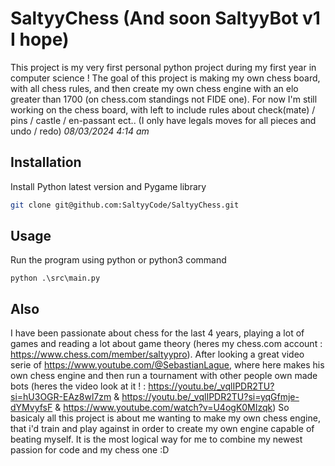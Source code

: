 # SaltyyChess (And soon SaltyyBot v1 I hope)

This project is my very first personal python project during my first year in computer science !
The goal of this project is making my own chess board, with all chess rules, and then create my own chess engine with an elo greater than 1700 (on chess.com standings not FIDE one).
For now I'm still working on the chess board, with left to include rules about check(mate) / pins / castle / en-passant ect.. (I only have legals moves for all pieces and undo / redo) *08/03/2024 4:14 am*


## Installation

Install Python latest version and Pygame library

```bash
git clone git@github.com:SaltyyCode/SaltyyChess.git
```

## Usage
Run the program using python or python3 command 
```
python .\src\main.py  
```

## Also
I have been passionate about chess for the last 4 years, playing a lot of games and reading a lot about game theory (heres my chess.com account : https://www.chess.com/member/saltyypro).
After looking a great video serie of https://www.youtube.com/@SebastianLague, where here makes his own chess engine and then run a tournament with other people own made bots (heres the video look at it ! : https://youtu.be/_vqlIPDR2TU?si=hU3OGR-EAz8wl7zm & https://youtu.be/_vqlIPDR2TU?si=yqGfmje-dYMvyfsF & https://www.youtube.com/watch?v=U4ogK0MIzqk)
So basicaly all this project is about me wanting to make my own chess engine, that i'd train and play against in order to create my own engine capable of beating myself.
It is the most logical way for me to combine my newest passion for code and my chess one :D
